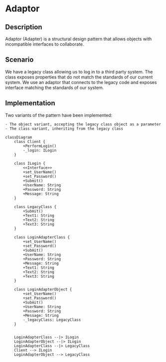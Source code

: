 ﻿# Adaptor

## Description

Adaptor (Adapter) is a structural design pattern that 
allows objects with incompatible interfaces to 
collaborate.

## Scenario

We have a legacy class allowing us to log in to a third
party system. The class exposes properties that do not 
match the standards of our current system. We use an
adaptor that connects to the legacy code and exposes
interface matching the standards of our system.


## Implementation

Two variants of the pattern have been implemented:

    - The object variant, accepting the legacy class object as a parameter
    - The class variant, inheriting from the legacy class

```mermaid
classDiagram
    class Client {
        +PerformLogin()
        -_login: ILogin
    }

    class ILogin {
        <<Interface>>
        +set_UserName()
        +set_Password()
        +Submit()
        +UserName: String
        +Password: String
        +Message: String
    }

    class LegacyClass {
        +Submit()
        +Text1: String
        +Text2: String
        +Text3: String
    }

    class LoginAdapterClass {
        +set_UserName()
        +set_Password()
        +Submit()
        +UserName: String
        +Password: String
        +Message: String
        +Text1: String
        +Text2: String
        +Text3: String
    }

    class LoginAdapterObject {
        +set_UserName()
        +set_Password()
        +Submit()
        +UserName: String
        +Password: String
        +Message: String
        -_legacyClass: LegacyClass
    }


    LoginAdapterClass --|> ILogin
    LoginAdapterObject --|> ILogin
    LoginAdapterClass --|> LegacyClass
    Client --> ILogin
    LoginAdapterObject --> LegacyClass

```
